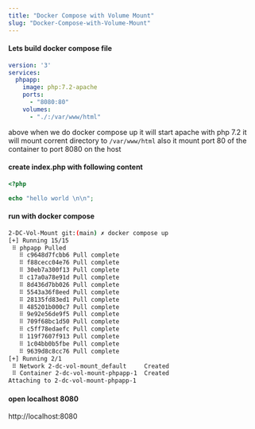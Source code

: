 ```yaml
---
title: "Docker Compose with Volume Mount"
slug: "Docker-Compose-with-Volume-Mount"
---
```


#### Lets build docker compose file 

```yml
version: '3'
services:
  phpapp:
    image: php:7.2-apache
    ports:
      - "8080:80"
    volumes:
      - "./:/var/www/html"
```

above when we do docker compose up it will start apache with php 7.2 
it will mount corrent directory to `/var/www/html`
also it mount port 80 of the container to port 8080 on the host 


#### create index.php with following content  

```php
<?php

echo "hello world \n\n";
```

#### run with docker compose 

```sh
2-DC-Vol-Mount git:(main) ✗ docker compose up
[+] Running 15/15
 ⠿ phpapp Pulled                                                                                    13.2s
   ⠿ c9648d7fcbb6 Pull complete                                                                      3.1s
   ⠿ f88cecc04e76 Pull complete                                                                      3.1s
   ⠿ 30eb7a300f13 Pull complete                                                                      5.1s
   ⠿ c17a0a78e91d Pull complete                                                                      5.1s
   ⠿ 8d436d7bb026 Pull complete                                                                      5.6s
   ⠿ 5543a36f8eed Pull complete                                                                      5.7s
   ⠿ 28135fd83ed1 Pull complete                                                                      5.7s
   ⠿ 485201b000c7 Pull complete                                                                      5.8s
   ⠿ 9e92e56de9f5 Pull complete                                                                      5.9s
   ⠿ 709f68bc1d50 Pull complete                                                                      8.3s
   ⠿ c5ff78edaefc Pull complete                                                                      8.3s
   ⠿ 119f7607f913 Pull complete                                                                      8.4s
   ⠿ 1c04bb0b5fbe Pull complete                                                                      8.4s
   ⠿ 9639d8c8cc76 Pull complete                                                                      8.4s
[+] Running 2/1
 ⠿ Network 2-dc-vol-mount_default     Created                                                        0.1s
 ⠿ Container 2-dc-vol-mount-phpapp-1  Created                                                        0.1s
Attaching to 2-dc-vol-mount-phpapp-1
```

#### open localhost 8080 

http://localhost:8080 
